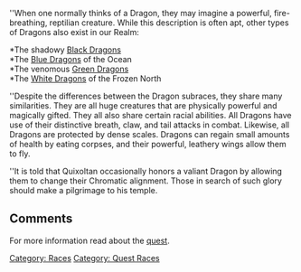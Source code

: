 ''When one normally thinks of a Dragon, they may imagine a powerful,
fire-breathing, reptilian creature. While this description is often apt,
other types of Dragons also exist in our Realm:

*The shadowy [Black Dragons](Black_Dragons "wikilink")  
*The [Blue Dragons](Blue_Dragons "wikilink") of the Ocean  
*The venomous [Green Dragons](Green_Dragons "wikilink")  
*The [White Dragons](White_Dragons "wikilink") of the Frozen North

''Despite the differences between the Dragon subraces, they share many
similarities. They are all huge creatures that are physically powerful
and magically gifted. They all also share certain racial abilities. All
Dragons have use of their distinctive breath, claw, and tail attacks in
combat. Likewise, all Dragons are protected by dense scales. Dragons can
regain small amounts of health by eating corpses, and their powerful,
leathery wings allow them to fly.

''It is told that Quixoltan occasionally honors a valiant Dragon by
allowing them to change their Chromatic alignment. Those in search of
such glory should make a pilgrimage to his temple.

## Comments

For more information read about the
[quest](Chromatic_Dragon_Quest "wikilink").

[Category: Races](Category:_Races "wikilink") [Category: Quest
Races](Category:_Quest_Races "wikilink")
